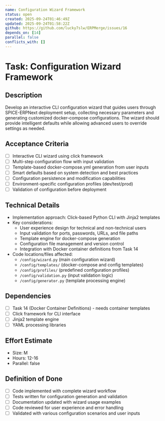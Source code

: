 ```yaml
---
name: Configuration Wizard Framework
status: open
created: 2025-09-24T01:46:49Z
updated: 2025-09-24T01:58:22Z
github: https://github.com/lucky7slw/ERPMerge/issues/16
depends_on: [14]
parallel: false
conflicts_with: []
---
```


# Task: Configuration Wizard Framework

## Description
Develop an interactive CLI configuration wizard that guides users through SPICE-ERPNext deployment setup, collecting necessary parameters and generating customized docker-compose configurations. The wizard should provide intelligent defaults while allowing advanced users to override settings as needed.

## Acceptance Criteria
- [ ] Interactive CLI wizard using click framework
- [ ] Multi-step configuration flow with input validation
- [ ] Template-based docker-compose.yml generation from user inputs
- [ ] Smart defaults based on system detection and best practices
- [ ] Configuration persistence and modification capabilities
- [ ] Environment-specific configuration profiles (dev/test/prod)
- [ ] Validation of configuration before deployment

## Technical Details
- Implementation approach: Click-based Python CLI with Jinja2 templates
- Key considerations:
  - User experience design for technical and non-technical users
  - Input validation for ports, passwords, URLs, and file paths
  - Template engine for docker-compose generation
  - Configuration file management and version control
  - Integration with Docker container definitions from Task 14
- Code locations/files affected:
  - `/config/wizard.py` (main configuration wizard)
  - `/config/templates/` (docker-compose and config templates)
  - `/config/profiles/` (predefined configuration profiles)
  - `/config/validation.py` (input validation logic)
  - `/config/generator.py` (template processing engine)

## Dependencies
- [ ] Task 14 (Docker Container Definitions) - needs container templates
- [ ] Click framework for CLI interface
- [ ] Jinja2 template engine
- [ ] YAML processing libraries

## Effort Estimate
- Size: M
- Hours: 12-16
- Parallel: false

## Definition of Done
- [ ] Code implemented with complete wizard workflow
- [ ] Tests written for configuration generation and validation
- [ ] Documentation updated with wizard usage examples
- [ ] Code reviewed for user experience and error handling
- [ ] Validated with various configuration scenarios and user inputs
